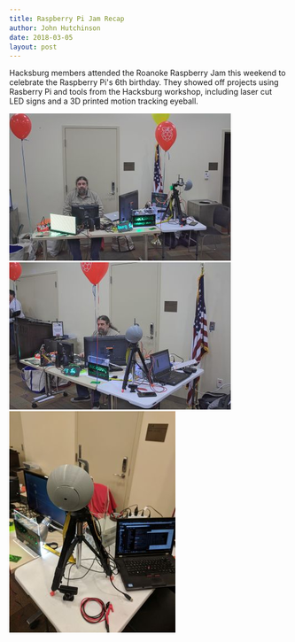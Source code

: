 ```yaml
---
title: Raspberry Pi Jam Recap
author: John Hutchinson
date: 2018-03-05
layout: post
---
```

Hacksburg members attended the Roanoke Raspberry Jam this weekend to celebrate the Raspberry Pi's 6th birthday. They showed off projects using Rasberry Pi and tools from the Hacksburg workshop, including laser cut LED signs and a 3D printed motion tracking eyeball.

![PiJam1](https://github.com/Hacksburg/hacksburg.github.io/raw/master/images/2018_PiFest1.jpg)
![PiJam2](https://github.com/Hacksburg/hacksburg.github.io/raw/master/images/2018_PiFest2.jpg)
![PiJam4](https://github.com/Hacksburg/hacksburg.github.io/raw/master/images/2018_PiFest4.jpg)